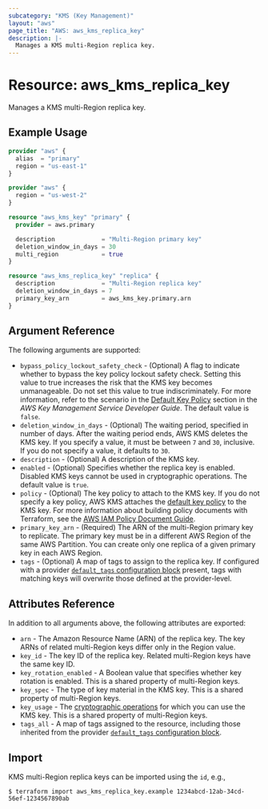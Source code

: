 ```yaml
---
subcategory: "KMS (Key Management)"
layout: "aws"
page_title: "AWS: aws_kms_replica_key"
description: |-
  Manages a KMS multi-Region replica key.
---
```


# Resource: aws_kms_replica_key

Manages a KMS multi-Region replica key.

## Example Usage

```terraform
provider "aws" {
  alias  = "primary"
  region = "us-east-1"
}

provider "aws" {
  region = "us-west-2"
}

resource "aws_kms_key" "primary" {
  provider = aws.primary

  description             = "Multi-Region primary key"
  deletion_window_in_days = 30
  multi_region            = true
}

resource "aws_kms_replica_key" "replica" {
  description             = "Multi-Region replica key"
  deletion_window_in_days = 7
  primary_key_arn         = aws_kms_key.primary.arn
}
```

## Argument Reference

The following arguments are supported:

* `bypass_policy_lockout_safety_check` - (Optional) A flag to indicate whether to bypass the key policy lockout safety check.
Setting this value to true increases the risk that the KMS key becomes unmanageable. Do not set this value to true indiscriminately.
For more information, refer to the scenario in the [Default Key Policy](https://docs.aws.amazon.com/kms/latest/developerguide/key-policies.html#key-policy-default-allow-root-enable-iam) section in the _AWS Key Management Service Developer Guide_.
The default value is `false`.
* `deletion_window_in_days` - (Optional) The waiting period, specified in number of days. After the waiting period ends, AWS KMS deletes the KMS key.
If you specify a value, it must be between `7` and `30`, inclusive. If you do not specify a value, it defaults to `30`.
* `description` - (Optional) A description of the KMS key.
* `enabled` - (Optional) Specifies whether the replica key is enabled. Disabled KMS keys cannot be used in cryptographic operations. The default value is `true`.
* `policy` - (Optional) The key policy to attach to the KMS key. If you do not specify a key policy, AWS KMS attaches the [default key policy](https://docs.aws.amazon.com/kms/latest/developerguide/key-policies.html#key-policy-default) to the KMS key.
For more information about building policy documents with Terraform, see the [AWS IAM Policy Document Guide](https://learn.hashicorp.com/terraform/aws/iam-policy).
* `primary_key_arn` - (Required) The ARN of the multi-Region primary key to replicate. The primary key must be in a different AWS Region of the same AWS Partition. You can create only one replica of a given primary key in each AWS Region.
* `tags` - (Optional) A map of tags to assign to the replica key. If configured with a provider [`default_tags` configuration block](https://registry.terraform.io/providers/hashicorp/aws/latest/docs#default_tags-configuration-block) present, tags with matching keys will overwrite those defined at the provider-level.

## Attributes Reference

In addition to all arguments above, the following attributes are exported:

* `arn` - The Amazon Resource Name (ARN) of the replica key. The key ARNs of related multi-Region keys differ only in the Region value.
* `key_id` - The key ID of the replica key. Related multi-Region keys have the same key ID.
* `key_rotation_enabled` - A Boolean value that specifies whether key rotation is enabled. This is a shared property of multi-Region keys.
* `key_spec` - The type of key material in the KMS key. This is a shared property of multi-Region keys.
* `key_usage` - The [cryptographic operations](https://docs.aws.amazon.com/kms/latest/developerguide/concepts.html#cryptographic-operations) for which you can use the KMS key. This is a shared property of multi-Region keys.
* `tags_all` - A map of tags assigned to the resource, including those inherited from the provider [`default_tags` configuration block](https://registry.terraform.io/providers/hashicorp/aws/latest/docs#default_tags-configuration-block).

## Import

KMS multi-Region replica keys can be imported using the `id`, e.g.,

```
$ terraform import aws_kms_replica_key.example 1234abcd-12ab-34cd-56ef-1234567890ab
```
